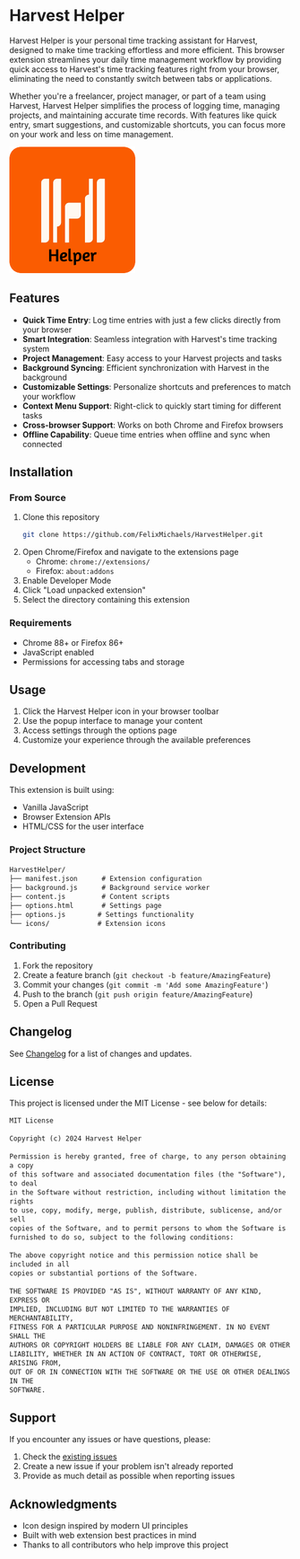 # Harvest Helper

Harvest Helper is your personal time tracking assistant for Harvest, designed to make time tracking effortless and more efficient. This browser extension streamlines your daily time management workflow by providing quick access to Harvest's time tracking features right from your browser, eliminating the need to constantly switch between tabs or applications.

Whether you're a freelancer, project manager, or part of a team using Harvest, Harvest Helper simplifies the process of logging time, managing projects, and maintaining accurate time records. With features like quick entry, smart suggestions, and customizable shortcuts, you can focus more on your work and less on time management.

![Harvest Helper Icon](icon.png)

## Features

- **Quick Time Entry**: Log time entries with just a few clicks directly from your browser
- **Smart Integration**: Seamless integration with Harvest's time tracking system
- **Project Management**: Easy access to your Harvest projects and tasks
- **Background Syncing**: Efficient synchronization with Harvest in the background
- **Customizable Settings**: Personalize shortcuts and preferences to match your workflow
- **Context Menu Support**: Right-click to quickly start timing for different tasks
- **Cross-browser Support**: Works on both Chrome and Firefox browsers
- **Offline Capability**: Queue time entries when offline and sync when connected

## Installation

### From Source
1. Clone this repository
   ```bash
   git clone https://github.com/FelixMichaels/HarvestHelper.git
   ```
2. Open Chrome/Firefox and navigate to the extensions page
   - Chrome: `chrome://extensions/`
   - Firefox: `about:addons`
3. Enable Developer Mode
4. Click "Load unpacked extension"
5. Select the directory containing this extension

### Requirements
- Chrome 88+ or Firefox 86+
- JavaScript enabled
- Permissions for accessing tabs and storage

## Usage

1. Click the Harvest Helper icon in your browser toolbar
2. Use the popup interface to manage your content
3. Access settings through the options page
4. Customize your experience through the available preferences

## Development

This extension is built using:
- Vanilla JavaScript
- Browser Extension APIs
- HTML/CSS for the user interface

### Project Structure
```
HarvestHelper/
├── manifest.json      # Extension configuration
├── background.js      # Background service worker
├── content.js         # Content scripts
├── options.html       # Settings page
├── options.js        # Settings functionality
└── icons/            # Extension icons
```

### Contributing
1. Fork the repository
2. Create a feature branch (`git checkout -b feature/AmazingFeature`)
3. Commit your changes (`git commit -m 'Add some AmazingFeature'`)
4. Push to the branch (`git push origin feature/AmazingFeature`)
5. Open a Pull Request

## Changelog

See [Changelog](Changelog) for a list of changes and updates.

## License

This project is licensed under the MIT License - see below for details:

```
MIT License

Copyright (c) 2024 Harvest Helper

Permission is hereby granted, free of charge, to any person obtaining a copy
of this software and associated documentation files (the "Software"), to deal
in the Software without restriction, including without limitation the rights
to use, copy, modify, merge, publish, distribute, sublicense, and/or sell
copies of the Software, and to permit persons to whom the Software is
furnished to do so, subject to the following conditions:

The above copyright notice and this permission notice shall be included in all
copies or substantial portions of the Software.

THE SOFTWARE IS PROVIDED "AS IS", WITHOUT WARRANTY OF ANY KIND, EXPRESS OR
IMPLIED, INCLUDING BUT NOT LIMITED TO THE WARRANTIES OF MERCHANTABILITY,
FITNESS FOR A PARTICULAR PURPOSE AND NONINFRINGEMENT. IN NO EVENT SHALL THE
AUTHORS OR COPYRIGHT HOLDERS BE LIABLE FOR ANY CLAIM, DAMAGES OR OTHER
LIABILITY, WHETHER IN AN ACTION OF CONTRACT, TORT OR OTHERWISE, ARISING FROM,
OUT OF OR IN CONNECTION WITH THE SOFTWARE OR THE USE OR OTHER DEALINGS IN THE
SOFTWARE.
```

## Support

If you encounter any issues or have questions, please:
1. Check the [existing issues](https://github.com/FelixMichaels/HarvestHelper/issues)
2. Create a new issue if your problem isn't already reported
3. Provide as much detail as possible when reporting issues

## Acknowledgments

- Icon design inspired by modern UI principles
- Built with web extension best practices in mind
- Thanks to all contributors who help improve this project 